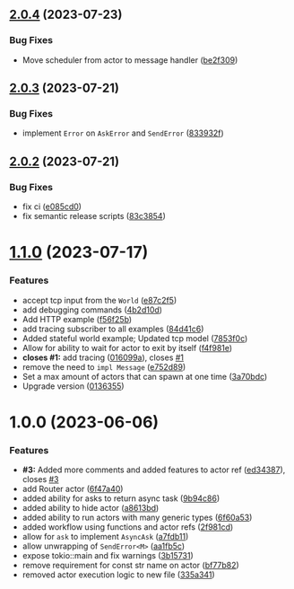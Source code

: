 ## [2.0.4](https://github.com/wasmcompute/tokactor/compare/v2.0.3...v2.0.4) (2023-07-23)


### Bug Fixes

* Move scheduler from actor to message handler ([be2f309](https://github.com/wasmcompute/tokactor/commit/be2f309c20e6e007a8dbecdef0159de5b45f7661))

## [2.0.3](https://github.com/wasmcompute/tokactor/compare/v2.0.2...v2.0.3) (2023-07-21)


### Bug Fixes

* implement `Error` on `AskError` and `SendError` ([833932f](https://github.com/wasmcompute/tokactor/commit/833932f92289c6b25cec47cd2334c4e7181573d6))

## [2.0.2](https://github.com/wasmcompute/tokactor/compare/v2.0.1...v2.0.2) (2023-07-21)


### Bug Fixes

* fix ci ([e085cd0](https://github.com/wasmcompute/tokactor/commit/e085cd01d33489a9d6cc61361a74403c8e3c3b0c))
* fix semantic release scripts ([83c3854](https://github.com/wasmcompute/tokactor/commit/83c38542f0ffc98fb68801e70dd1071d80bdacfc))

# [1.1.0](https://github.com/wasmcompute/tokactor/compare/v1.0.0...v1.1.0) (2023-07-17)


### Features

* accept tcp input from the `World` ([e87c2f5](https://github.com/wasmcompute/tokactor/commit/e87c2f5d94080516e2dd33e5b10a4b443e6c5c15))
* add debugging commands ([4b2d10d](https://github.com/wasmcompute/tokactor/commit/4b2d10d64b07cf57ffabd865e658e81e10c3470c))
* Add HTTP example ([f56f25b](https://github.com/wasmcompute/tokactor/commit/f56f25bfcc0c53799d28bcedec08b9485d11f531))
* add tracing subscriber to all examples ([84d41c6](https://github.com/wasmcompute/tokactor/commit/84d41c675cb9bb6e2ce29c21b8361f72fced729f))
* Added stateful world example; Updated tcp model ([7853f0c](https://github.com/wasmcompute/tokactor/commit/7853f0c0ff07a60bf5afcf2c4d3c6d27c805d049))
* Allow for ability to wait for actor to exit by itself ([f4f981e](https://github.com/wasmcompute/tokactor/commit/f4f981eb2e8b38501a7e3b3481f8fe96ceaab40c))
* **closes #1:** add tracing ([016099a](https://github.com/wasmcompute/tokactor/commit/016099a318c45936982a400f7c141130ce03da3f)), closes [#1](https://github.com/wasmcompute/tokactor/issues/1)
* remove the need to `impl Message` ([e752d89](https://github.com/wasmcompute/tokactor/commit/e752d89aa4eb02d9c31e8a64cba6b73550c53d54))
* Set a max amount of actors that can spawn at one time ([3a70bdc](https://github.com/wasmcompute/tokactor/commit/3a70bdcbb894f7c3927ab487264041adc38c5ac3))
* Upgrade version ([0136355](https://github.com/wasmcompute/tokactor/commit/01363558e37ad4bde37d90cf1b8cb87be03a40d5))

# 1.0.0 (2023-06-06)


### Features

* **#3:** Added more comments and added features to actor ref ([ed34387](https://github.com/wasmcompute/tokactor/commit/ed3438756bc92d7b1a9b0ff7fe4da9f7b0d682af)), closes [#3](https://github.com/wasmcompute/tokactor/issues/3)
* add Router actor ([6f47a40](https://github.com/wasmcompute/tokactor/commit/6f47a40e5ecedc94638a0f6fcf4897cac964fd57))
* added ability for asks to return async task ([9b94c86](https://github.com/wasmcompute/tokactor/commit/9b94c86754946ad6c3715b767cc13920f6f5eb2d))
* added ability to hide actor ([a8613bd](https://github.com/wasmcompute/tokactor/commit/a8613bd7515470d6bcd697bccbfd5621dbacd043))
* added ability to run actors with many generic types ([6f60a53](https://github.com/wasmcompute/tokactor/commit/6f60a531412a582f2ca33e75af4980d09891584b))
* added workflow using functions and actor refs ([2f981cd](https://github.com/wasmcompute/tokactor/commit/2f981cd6fff2cf7c6dafcaf0e0e5ab840121627b))
* allow for `ask` to implement `AsyncAsk` ([a7fdb11](https://github.com/wasmcompute/tokactor/commit/a7fdb11fff0044d201cd51c3081fac9fe5090370))
* allow unwrapping of `SendError<M>` ([aa1fb5c](https://github.com/wasmcompute/tokactor/commit/aa1fb5c3fcee88ae1d2756f2eaa66e97d7d23e0f))
* expose tokio::main and fix warnings ([3b15731](https://github.com/wasmcompute/tokactor/commit/3b1573151aa3a05421e5f1ebfc56aa520868cf7b))
* remove requirement for const str name on actor ([bf77b82](https://github.com/wasmcompute/tokactor/commit/bf77b8249160069932a1a721d156f8001b5950f0))
* removed actor execution logic to new file ([335a341](https://github.com/wasmcompute/tokactor/commit/335a34149b562222b4b1ac50046e8038231bec2f))
